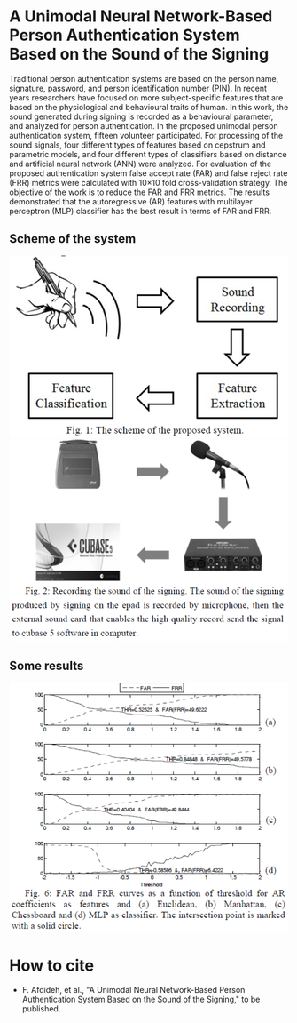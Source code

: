 # A Unimodal Neural Network-Based Person Authentication System Based on the Sound of the Signing
Traditional person authentication systems are based on the person name, signature, password, and person identification number (PIN). In recent years researchers have focused on more subject-specific features that are based on the physiological and behavioural traits of human. In this work, the sound generated during signing is recorded as a behavioural parameter, and analyzed for person authentication. In the proposed unimodal person authentication system, fifteen volunteer participated. For processing of the sound signals, four different types of features based on cepstrum and parametric models, and four different types of classifiers based on distance and artificial neural network (ANN) were analyzed. For evaluation of the proposed authentication system false accept rate (FAR) and false reject rate (FRR) metrics were calculated with 10×10 fold cross-validation strategy. The objective of the work is to reduce the FAR and FRR metrics. The results demonstrated that the autoregressive (AR) features with multilayer perceptron (MLP) classifier has the best result in terms of FAR and FRR.

## Scheme of the system
![](ppt/scheme.png)
![](ppt/scheme2.png)
## Some results
![](ppt/FAR-FRR.png)

# How to cite
* F. Afdideh, et al., "A Unimodal Neural Network-Based Person Authentication System Based on the Sound of the Signing," to be published.
